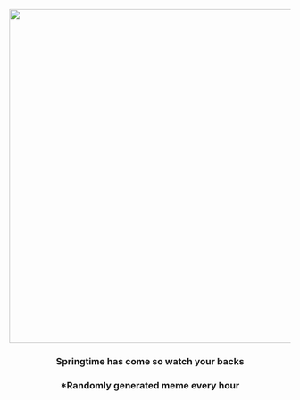 <p align="center">
        <img src="https://i.redd.it/iikis51ud7v81.jpg" width="600" height="600">
        </p>
        <h3 align="center">Springtime has come so watch your backs</h3>
        <h3 align="center">*Randomly generated meme every hour</h3>
    